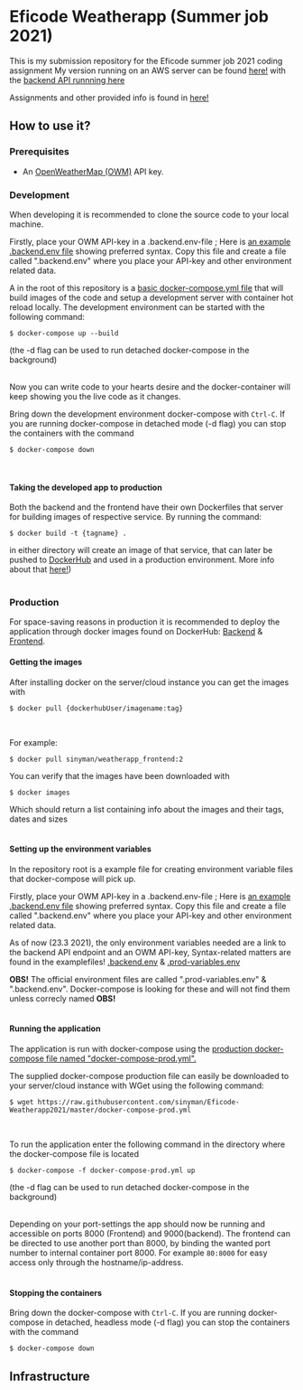 # Eficode Weatherapp (Summer job 2021)
This is my submission repository for the Eficode summer job 2021 coding assignment
My version running on an AWS server can be found [here!](http://13.48.27.231:8000/) with the [backend API runnning here](http://13.48.27.231:9000/api/weather)

Assignments and other provided info is found in [here!](./assignment.md)

## How to use it?
### Prerequisites

* An [OpenWeatherMap (OWM)](http://openweathermap.org/) API key.

### Development
When developing it is recommended to clone the source code to your local machine.

Firstly, place your OWM API-key in a .backend.env-file ; Here is [an example .backend.env file](./backend/.env.example) showing preferred syntax. Copy this file and create a file called ".backend.env" where you place your API-key and other environment related data.

A in the root of this repository is a [basic docker-compose.yml file](docker-compose,yml) that will build images of the code and setup a development server with container hot reload locally. The development environment can be started with the following command:
```
$ docker-compose up --build
```
(the -d flag can be used to run detached docker-compose in the background)</br>
</br>

Now you can write code to your hearts desire and the docker-container will keep showing you the live code as it changes.

Bring down the development environment docker-compose with `Ctrl-C`. If you are running docker-compose in detached mode (-d flag) you can stop the containers with the command 
```
$ docker-compose down
```
</br>

#### Taking the developed app to production
Both the backend and the frontend have their own Dockerfiles that server for building images of respective service. By running the command:
```
$ docker build -t {tagname} .
```
in either directory will create an image of that service, that can later be pushed to [DockerHub](https://hub.docker.com/) and used in a production environment. More info about that [here!](https://docs.docker.com/docker-hub/repos/#:~:text=To%20push%20an%20image%20to,docs%2Fbase%3Atesting%20))</br>
</br>

### Production
For space-saving reasons in production it is recommended to deploy the application through docker images found on DockerHub: [Backend](https://hub.docker.com/repository/docker/sinyman/weatherapp_backend) & [Frontend](https://hub.docker.com/repository/docker/sinyman/weatherapp_frontend).


#### Getting the images
After installing docker on the server/cloud instance you can get the images with
```
$ docker pull {dockerhubUser/imagename:tag}
```

</br>

For example:
```
$ docker pull sinyman/weatherapp_frontend:2
```

You can verify that the images have been downloaded with
```
$ docker images
```

Which should return a list containing info about the images and their tags, dates and sizes</br>
</br>

#### Setting up the environment variables
In the repository root is a example file for creating environment variable files that docker-compose will pick up.

Firstly, place your OWM API-key in a .backend.env-file ; Here is [an example .backend.env file](./backend/.env.example) showing preferred syntax. Copy this file and create a file called ".backend.env" where you place your API-key and other environment related data.

As of now (23.3 2021), the only environment variables needed are a link to the backend API endpoint and an OWM API-key, Syntax-related matters are found in the examplefiles! [.backend.env](./.backend.env.example) & [.prod-variables.env](./.prod-variables.env.example)

<b>OBS!</b> The official environment files are called ".prod-variables.env" & ".backend.env". Docker-compose is looking for these and will not find them unless correcly named <b>OBS!</b></br>
</br>
  
#### Running the application
The application is run with docker-compose using the [production docker-compose file named "docker-compose-prod.yml".](./docker-compose-prod.yml)

The supplied docker-compose production file can easily be downloaded to your server/cloud instance with WGet using the following command:
```
$ wget https://raw.githubusercontent.com/sinyman/Eficode-Weatherapp2021/master/docker-compose-prod.yml
```
</br>

To run the application enter the following command in the directory where the docker-compose file is located

```
$ docker-compose -f docker-compose-prod.yml up
```

(the -d flag can be used to run detached docker-compose in the background)</br>
</br>

Depending on your port-settings the app should now be running and accessible on ports 8000 (Frontend) and 9000(backend). The frontend can be directed to use another port than 8000, by binding the wanted port number to internal container port 8000. For example `80:8000` for easy access only through the hostname/ip-address.</br>
</br>
#### Stopping the containers
Bring down the docker-compose with `Ctrl-C`. If you are running docker-compose in detached, headless mode (-d flag) you can stop the containers with the command 
```
$ docker-compose down
```


## Infrastructure

